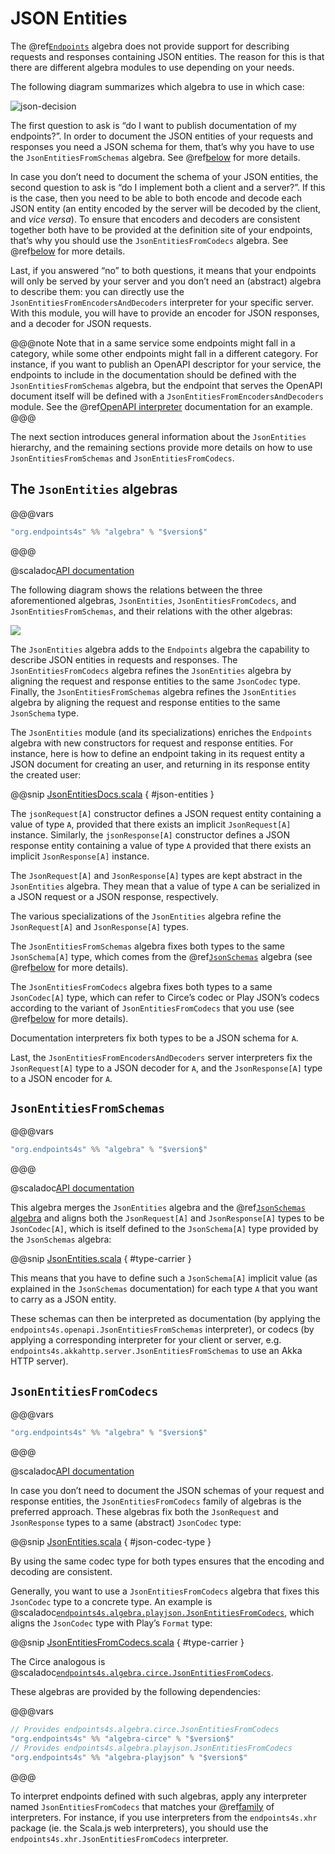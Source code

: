 # JSON Entities

The @ref[`Endpoints`](endpoints.md) algebra does not provide support for describing
requests and responses containing JSON entities. The reason for this is that there
are different algebra modules to use depending on your needs.

The following diagram summarizes which algebra to use in which case:

![json-decision](../json-decision.svg)

The first question to ask is “do I want to publish documentation of my
endpoints?”. In order to document the JSON entities of your requests and
responses you need a JSON schema for them, that’s why you have to use the
`JsonEntitiesFromSchemas` algebra. See @ref[below](#jsonentitiesfromschemas) for more details.

In case you don’t need to document the schema of your JSON entities, the
second question to ask is “do I implement both a client and a server?”.
If this is the case, then you need to be able to both encode and decode
each JSON entity (an entity encoded by the server will be decoded by the
client, and _vice versa_). To ensure that encoders and decoders are consistent
together both have to be provided at the definition site of your endpoints, that’s
why you should use the `JsonEntitiesFromCodecs` algebra. See
@ref[below](#jsonentitiesfromcodecs) for more details.

Last, if you answered “no” to both questions, it means that your endpoints will only
be served by your server and you don’t need an (abstract) algebra to describe them:
you can directly use the `JsonEntitiesFromEncodersAndDecoders` interpreter for your
specific server. With this module, you will have to provide an encoder for JSON
responses, and a decoder for JSON requests.

@@@note
Note that in a same service some endpoints might fall in a category, while some
other endpoints might fall in a different category. For instance, if you want
to publish an OpenAPI descriptor for your service, the endpoints to include
in the documentation should be defined with the `JsonEntitiesFromSchemas`
algebra, but the endpoint that serves the OpenAPI document itself will be defined
with a `JsonEntitiesFromEncodersAndDecoders` module. See the
@ref[OpenAPI interpreter](../interpreters/openapi.md) documentation for an example.
@@@

The next section introduces general information about the `JsonEntities` hierarchy,
and the remaining sections provide more details on how to use `JsonEntitiesFromSchemas`
and `JsonEntitiesFromCodecs`.

## The `JsonEntities` algebras

@@@vars
~~~ scala
"org.endpoints4s" %% "algebra" % "$version$"
~~~
@@@

@scaladoc[API documentation](endpoints4s.algebra.JsonEntities)

The following diagram shows the relations between the three aforementioned algebras,
`JsonEntities`, `JsonEntitiesFromCodecs`, and `JsonEntitiesFromSchemas`, and their
relations with the other algebras:

![](json-entities.svg)

The `JsonEntities` algebra adds to the `Endpoints` algebra the capability to describe
JSON entities in requests and responses. The `JsonEntitiesFromCodecs` algebra refines
the `JsonEntities` algebra by aligning the request and response entities to the same
`JsonCodec` type. Finally, the `JsonEntitiesFromSchemas` algebra refines the `JsonEntities`
algebra by aligning the request and response entities to the same `JsonSchema` type.

The `JsonEntities` module (and its specializations) enriches the `Endpoints` algebra
with new constructors for request and response entities. For instance, here is how to
define an endpoint taking in its request entity a JSON document
for creating an user, and returning in its response entity the
created user:

@@snip [JsonEntitiesDocs.scala](/algebras/algebra/src/test/scala/endpoints4s/algebra/JsonEntitiesDocs.scala) { #json-entities }

The `jsonRequest[A]` constructor defines a JSON request entity containing
a value of type `A`, provided that there exists an implicit `JsonRequest[A]`
instance. Similarly, the `jsonResponse[A]` constructor defines a JSON
response entity containing a value of type `A` provided that there exists an
implicit `JsonResponse[A]` instance.

The `JsonRequest[A]` and `JsonResponse[A]` types are kept abstract in the
`JsonEntities` algebra. They mean that a value of type `A` can be serialized in a
JSON request or a JSON response, respectively.

The various specializations of the `JsonEntities` algebra refine the `JsonRequest[A]`
and `JsonResponse[A]` types.

The `JsonEntitiesFromSchemas` algebra fixes both types to the same `JsonSchema[A]`
type, which comes from the @ref[`JsonSchemas`](json-schemas.md) algebra (see
@ref[below](#jsonentitiesfromschemas) for more details).

The `JsonEntitiesFromCodecs` algebra fixes both types to a same `JsonCodec[A]` type,
which can refer to Circe’s codec or Play JSON’s codecs according to the variant of
`JsonEntitiesFromCodecs` that you use (see @ref[below](#jsonentitiesfromcodecs) for more
details).

Documentation interpreters fix both types to be a JSON schema for `A`.

Last, the `JsonEntitiesFromEncodersAndDecoders` server interpreters fix the
`JsonRequest[A]` type to a JSON decoder for `A`, and the `JsonResponse[A]`
type to a JSON encoder for `A`.

## `JsonEntitiesFromSchemas`

@@@vars
~~~ scala
"org.endpoints4s" %% "algebra" % "$version$"
~~~
@@@

@scaladoc[API documentation](endpoints4s.algebra.JsonEntitiesFromSchemas)

This algebra merges the `JsonEntities` algebra and the
@ref[`JsonSchemas` algebra](json-schemas.md) and aligns both the
`JsonRequest[A]` and `JsonResponse[A]` types to be `JsonCodec[A]`, which is itself
defined to the `JsonSchema[A]` type provided by the `JsonSchemas` algebra:

@@snip [JsonEntities.scala](/algebras/algebra/src/main/scala/endpoints4s/algebra/JsonEntities.scala) { #type-carrier }

This means that you have to define such a `JsonSchema[A]` implicit value (as explained in
the `JsonSchemas` documentation) for each type `A` that you want to carry as a JSON entity.

These schemas can then be interpreted as documentation (by applying the `endpoints4s.openapi.JsonEntitiesFromSchemas`
interpreter), or codecs (by applying a corresponding interpreter for your client or server, e.g.
`endpoints4s.akkahttp.server.JsonEntitiesFromSchemas` to use an Akka HTTP server).

## `JsonEntitiesFromCodecs`

@@@vars
~~~ scala
"org.endpoints4s" %% "algebra" % "$version$"
~~~
@@@

@scaladoc[API documentation](endpoints4s.algebra.JsonEntitiesFromCodecs)

In case you don’t need to document the JSON schemas of your request and response entities, the
`JsonEntitiesFromCodecs` family of algebras is the preferred approach. These algebras fix both
the `JsonRequest` and `JsonResponse` types to a same (abstract) `JsonCodec` type:

@@snip [JsonEntities.scala](/algebras/algebra/src/main/scala/endpoints4s/algebra/JsonEntities.scala) { #json-codec-type }

By using the same codec type for both types ensures that the encoding and decoding
are consistent.

Generally, you want to use a `JsonEntitiesFromCodecs` algebra that fixes this `JsonCodec` type to
a concrete type. An example is @scaladoc[`endpoints4s.algebra.playjson.JsonEntitiesFromCodecs`](endpoints4s.algebra.playjson.JsonEntitiesFromCodecs),
which aligns the `JsonCodec` type with Play’s `Format` type:

@@snip [JsonEntitiesFromCodecs.scala](/algebras/algebra-playjson/src/main/scala/endpoints4s/algebra/playjson/JsonEntitiesFromCodecs.scala) { #type-carrier }

The Circe analogous is @scaladoc[`endpoints4s.algebra.circe.JsonEntitiesFromCodecs`](endpoints4s.algebra.circe.JsonEntitiesFromCodecs).

These algebras are provided by the following dependencies:

@@@vars
~~~ scala
// Provides endpoints4s.algebra.circe.JsonEntitiesFromCodecs
"org.endpoints4s" %% "algebra-circe" % "$version$"
// Provides endpoints4s.algebra.playjson.JsonEntitiesFromCodecs
"org.endpoints4s" %% "algebra-playjson" % "$version$"
~~~
@@@

To interpret endpoints defined with such algebras, apply any interpreter named
`JsonEntitiesFromCodecs` that matches your
@ref[family](../algebras-and-interpreters.md#interpreters) of interpreters. For instance,
if you use interpreters from the `endpoints4s.xhr` package (ie. the Scala.js web
interpreters), you should use the `endpoints4s.xhr.JsonEntitiesFromCodecs` interpreter.
